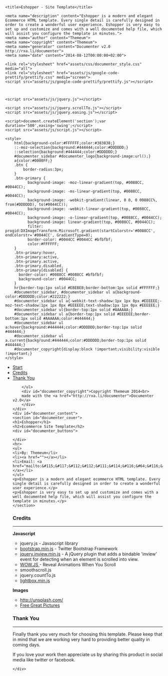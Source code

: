 
<!doctype html>  
<!--[if IE 6 ]><html lang="en-us" class="ie6"> <![endif]-->
<!--[if IE 7 ]><html lang="en-us" class="ie7"> <![endif]-->
<!--[if IE 8 ]><html lang="en-us" class="ie8"> <![endif]-->
<!--[if (gt IE 7)|!(IE)]><!-->
<html lang="en-us"><!--<![endif]-->
<head>
	<meta charset="utf-8">
	
	<title>Eshopper - Site Template</title>
	
	<meta name="description" content="Eshopper is a modern and elegant Ecommerce HTML template. Every single detail is carefully designed in order to create a wonderful user experience. Eshopper is very easy to set up and customize and comes with a well documented help file, which will assist you configure the template in minutes.">
	<meta name="author" content="Themeum">
	<meta name="copyright" content="Themeum">
	<meta name="generator" content="Documenter v2.0 http://rxa.li/documenter">
	<meta name="date" content="2014-08-12T00:00:00+02:00">
	
	<link rel="stylesheet" href="assets/css/documenter_style.css" media="all">
	<link rel="stylesheet" href="assets/js/google-code-prettify/prettify.css" media="screen">
	<script src="assets/js/google-code-prettify/prettify.js"></script>

	
	
	<script src="assets/js/jquery.js"></script>
	
	<script src="assets/js/jquery.scrollTo.js"></script>
	<script src="assets/js/jquery.easing.js"></script>
	
	<script>document.createElement('section');var duration='500',easing='swing';</script>
	<script src="assets/js/script.js"></script>
	
	<style>
		html{background-color:#FFFFFF;color:#383838;}
		::-moz-selection{background:#444444;color:#DDDDDD;}
		::selection{background:#444444;color:#DDDDDD;}
		#documenter_sidebar #documenter_logo{background-image:url();}
		a{color:#0000FF;}
		.btn {
			border-radius:3px;
		}
		.btn-primary {
			  background-image: -moz-linear-gradient(top, #0088CC, #0044CC);
			  background-image: -ms-linear-gradient(top, #0088CC, #0044CC);
			  background-image: -webkit-gradient(linear, 0 0, 0 0088CC%, from(#DDDDDD), to(#0044CC));
			  background-image: -webkit-linear-gradient(top, #0088CC, #0044CC);
			  background-image: -o-linear-gradient(top, #0088CC, #0044CC);
			  background-image: linear-gradient(top, #0088CC, #0044CC);
			  filter: progid:DXImageTransform.Microsoft.gradient(startColorstr='#0088CC', endColorstr='#0044CC', GradientType=0);
			  border-color: #0044CC #0044CC #bfbfbf;
			  color:#FFFFFF;
		}
		.btn-primary:hover,
		.btn-primary:active,
		.btn-primary.active,
		.btn-primary.disabled,
		.btn-primary[disabled] {
		  border-color: #0088CC #0088CC #bfbfbf;
		  background-color: #0044CC;
		}
		hr{border-top:1px solid #EBEBEB;border-bottom:1px solid #FFFFFF;}
		#documenter_sidebar, #documenter_sidebar ul a{background-color:#DDDDDD;color:#222222;}
		#documenter_sidebar ul a{-webkit-text-shadow:1px 1px 0px #EEEEEE;-moz-text-shadow:1px 1px 0px #EEEEEE;text-shadow:1px 1px 0px #EEEEEE;}
		#documenter_sidebar ul{border-top:1px solid #AAAAAA;}
		#documenter_sidebar ul a{border-top:1px solid #EEEEEE;border-bottom:1px solid #AAAAAA;color:#444444;}
		#documenter_sidebar ul a:hover{background:#444444;color:#DDDDDD;border-top:1px solid #444444;}
		#documenter_sidebar ul a.current{background:#444444;color:#DDDDDD;border-top:1px solid #444444;}
		#documenter_copyright{display:block !important;visibility:visible !important;}
	</style>
	
</head>
<body class="documenter-project-oxygen">
	<div id="documenter_sidebar">
		<a href="#documenter_cover" id="documenter_logo"></a>
		<ul id="documenter_nav">
			<li><a class="current" href="#documenter_cover">Start</a></li>
			<li><a href="#credits" title="Credits">Credits</a></li>
			<li><a href="#thank_you" title="Thank You">Thank You</a></li>

		</ul>
		<div id="documenter_copyright">Copyright Themeum 2014<br>
		made with the <a href="http://rxa.li/documenter">Documenter v2.0</a> 
		</div>
	</div>
	<div id="documenter_content">
	<section id="documenter_cover">
	<h1>Eshopper</h1>
	<h2>Ecommerce Site Template</h2>
	<div id="documenter_buttons">
		
	</div>
	<hr>
	<ul>
	<li>By: Themeum</li>
	<li><a href=""></a></li>
	<li>Email: <a href="mailto:&#115;&#117;&#112;&#112;&#111;&#114;&#116;&#64;&#116;&#104;&#101;&#109;&#101;&#117;&#109;&#46;&#99;&#111;&#109;">&#115;&#117;&#112;&#112;&#111;&#114;&#116;&#64;&#116;&#104;&#101;&#109;&#101;&#117;&#109;&#46;&#99;&#111;&#109;</a></li>
	</ul>
	<p>Eshopper is a modern and elegant ecommerce HTML template. Every single detail is carefully designed in order to create a wonderful user experience.</p>
	<p>Eshopper is very easy to set up and customize and comes with a well documented help file, which will assist you configure the template in minutes.</p>
	</section>
	
<section id="credits">
	<div class="page-header"><h3>Credits</h3><hr class="notop"></div>
<p>
	<strong>Javascript</strong></p>
<ul>
	<li>
		jquery.js - Javascript library</li>
	<li>
		<a href="http://getbootstrap.com/">bootstrap.min.js</a> - Twitter Bootstrap Framework</li>
	<li>
		<a href="https://github.com/protonet/jquery.inview">jquery.inview.min.js</a> -&nbsp;A jQuery plugin that adds a bindable &#39;inview&#39; event for detecting when an element is scrolled into view.</li>
	<li>
		<a href="http://mynameismatthieu.com/WOW/">WOW.JS </a>-&nbsp;Reveal Animations When You Scroll</li>
	<li>
		smoothscroll.js</li>
	<li>
		jquery.countTo.js</li>
	<li>
		<a href="http://lokeshdhakar.com/projects/lightbox2/">lightbox.min.js</a></li>
</ul>
<p>
	<strong>Images</strong></p>
<ul>
	<li>
		<a href="http://unsplash.com/">http://unsplash.com/</a></li>
	<li>
		<a href="http://www.freegreatpicture.com/">Free Great Pictures</a></li>
</ul>
</section>
<section id="thank_you">
	<div class="page-header"><h3>Thank You</h3><hr class="notop"></div>
<p>
	Finally thank you very much for choosing this template. Please keep that in mind that we are working very hard to providing better quality in coming days.</p>
<p>
	If you love your work then appreciate us by sharing this product in social media like twitter or facebook.</p>
</section>

	</div>
</body>
</html>
